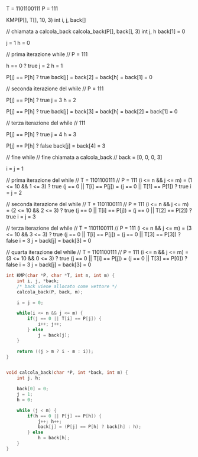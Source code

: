 T = 1101100111
P = 111

KMP(P[], T[], 10, 3)
int i, j, back[]

// chiamata a calcola_back
calcola_back(P[], back[], 3)
int j, h
back[1] = 0

j = 1
h = 0

// prima iterazione while
// P = 111

h == 0 ? true
j = 2
h = 1

P[j] == P[h] ? true
back[j] = back[2] = back[h] = back[1] = 0

// seconda iterazione del while
// P = 111

P[j] == P[h] ? true
j = 3
h = 2

P[j] == P[h] ? true
back[j] = back[3] = back[h] = back[2] = back[1] = 0

// terza iterazione del while
// 111

P[j] == P[h] ? true
j = 4
h = 3

P[j] == P[h] ? false
back[j] = back[4] = 3

// fine while
// fine chiamata a calcola_back
// back = [0, 0, 0, 3]

i = j = 1

// prima iterazione del while
// T = 1101100111
// P = 111
(i <= n && j <= m) = (1 <= 10 && 1 <= 3) ? true
(j == 0 || T[i] == P[j]) = (j == 0 || T[1] == P[1]) ?  true
i = j = 2

// seconda iterazione del while
// T = 1101100111
// P = 111
(i <= n && j <= m) = (2 <= 10 && 2 <= 3) ? true
(j == 0 || T[i] == P[j]) = (j == 0 || T[2] == P[2]) ?  true
i = j = 3

// terza iterazione del while
// T = 1101100111
// P = 111
(i <= n && j <= m) = (3 <= 10 && 3 <= 3) ? true
(j == 0 || T[i] == P[j]) = (j == 0 || T[3] == P[3]) ?  false
i = 3
j = back[j] = back[3] = 0

// quarta iterazione del while
// T = 1101100111
// P = 111
(i <= n && j <= m) = (3 <= 10 && 0 <= 3) ? true
(j == 0 || T[i] == P[j]) = (j == 0 || T[3] == P[0]) ?  false
i = 3
j = back[j] = back[3] = 0



```C
int KMP(char *P, char *T, int n, int m) {
    int i, j, *back;
    /* back viene allocato come vettore */
    calcola_back(P, back, m);

    i = j = 0;

    while(i <= n && j <= m) {
        if(j == 0 || T[i] == P[j]) {
            i++; j++;
        } else
            j = back[j];
    }

    return ((j > m ? i - m : i));
}


void calcola_back(char *P, int *back, int m) {
    int j, h;

    back[0] = 0;
    j = 1;
    h = 0;

    while (j < m) {
        if(h == 0 || P[j] == P[h]) {
            j++; h++;
            back[j] = (P[j] == P[h] ? back[h] : h);
        } else
            h = back[h];
    }
}
```